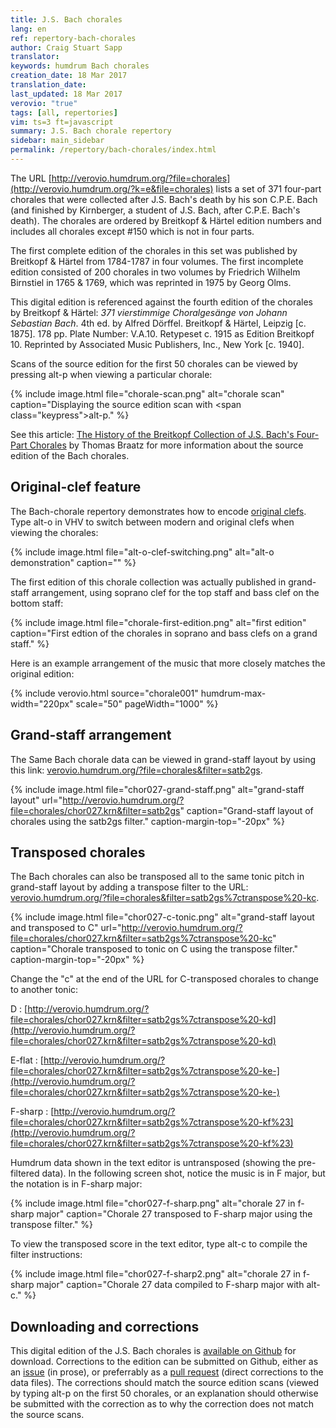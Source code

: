 ```yaml
---
title: J.S. Bach chorales
lang: en
ref: repertory-bach-chorales
author: Craig Stuart Sapp
translator: 
keywords: humdrum Bach chorales
creation_date: 18 Mar 2017
translation_date: 
last_updated: 18 Mar 2017
verovio: "true"
tags: [all, repertories]
vim: ts=3 ft=javascript
summary: J.S. Bach chorale repertory
sidebar: main_sidebar
permalink: /repertory/bach-chorales/index.html
---
```


The URL
[http://verovio.humdrum.org/?file=chorales](http://verovio.humdrum.org/?k=e&file=chorales)
lists a set of 371 four-part chorales that were collected after
J.S. Bach's death by his son C.P.E. Bach (and finished by Kirnberger,
a student of J.S. Bach, after C.P.E. Bach's death).  The chorales
are ordered by Breitkopf & Härtel edition numbers and includes all
chorales except #150 which is not in four parts.


The first complete edition of the chorales in this set was published
by Breitkopf & Härtel from 1784-1787 in four volumes.  The first
incomplete edition consisted of 200 chorales in two volumes by
Friedrich Wilhelm Birnstiel in 1765 & 1769, which was reprinted in
1975 by Georg Olms.

This digital edition is referenced against the
fourth edition of the chorales by Breitkopf & Härtel: *371
vierstimmige Choralgesänge von Johann Sebastian Bach*. 4th ed. by
Alfred Dörffel. Breitkopf & Härtel, Leipzig [c. 1875]. 178 pp. Plate
Number: V.A.10. Retypeset c. 1915 as Edition Breitkopf 10. Reprinted
by Associated Music Publishers, Inc., New York [c. 1940].  

Scans of the source edition for the first 50 chorales can be viewed
by pressing <span class="keypress">alt-p</span> when viewing a
particular chorale:


{% include image.html
	file="chorale-scan.png"
	alt="chorale scan"
	caption="Displaying the source edition scan with <span class=\"keypress\">alt-p</span>."
%}


See this
article: [The History of the Breitkopf Collection of J.S. Bach's
Four-Part Chorales](http://www.bach-cantatas.com/Articles/Breitkopf-History.htm) 
by Thomas Braatz for more information about the source edition of the
Bach chorales.


## Original-clef feature ##

The Bach-chorale repertory demonstrates how to encode 
[original clefs](/commands/alt-o).  Type 
<span class="keypress">alt-o</span> in VHV to switch between modern and original clefs
when viewing the chorales:

{% include image.html
	file="alt-o-clef-switching.png"
	alt="alt-o demonstration"
	caption=""
%}




The first edition of this chorale collection was actually published
in grand-staff arrangement, using soprano clef for the top staff
and bass clef on the bottom staff:

{% include image.html
	file="chorale-first-edition.png"
	alt="first edition"
	caption="First edtion of the chorales in soprano and bass clefs on a grand staff."
%}

Here is an example arrangement of the music that more closely matches the original edition:

{% include verovio.html
	source="chorale001"
	humdrum-max-width="220px"
	scale="50"
	pageWidth="1000"
%}

<script type="application/humdrum" id="chorale001">
!!!OTL:	Aus meines Herzens Grunde
!!!SCT:	BWV 269
!!!PC#:	1
**kern	**kern
*clefF4	*clefC1
*k[f#]	*k[f#]
*M3/4	*M3/4
*^	*^
4B	4GG	4g	4d
=1	=1	=1	=1
4B	4G	2g	4d
8cL	4E	.	4e
8BJ	.	.	.
4A	4F#	4dd	4d
=2	=2	=2	=2
4G	4G	4.b	2d
4F#	4D	.	.
.	.	8a	.
4G	4E	4g	4B
=3	=3	=3	=3
8cL	4C	4.g	8eL
8BJ	.	.	8d
4c	8BBL	.	8e
.	8AAJ	8a	8f#J
4d	4GG	4b	4g
=4	=4	=4	=4
2d;y	2D;	2a;	2f#;y
*v	*v	*	*
*	*v	*v
*-	*-
</script>





## Grand-staff arrangement ##

The Same Bach chorale data can be viewed in grand-staff layout by 
using this link: [verovio.humdrum.org/?file=chorales&filter=satb2gs](http://verovio.humdrum.org/?file=chorales&filter=satb2gs).

{% include image.html
	file="chor027-grand-staff.png"
	alt="grand-staff layout"
	url="http://verovio.humdrum.org/?file=chorales/chor027.krn&filter=satb2gs"
	caption="Grand-staff layout of chorales using the satb2gs filter."
	caption-margin-top="-20px"
%}


## Transposed chorales ##

The Bach chorales can also be transposed all to the same tonic pitch 
in grand-staff layout by 
adding a transpose filter to the URL: [verovio.humdrum.org/?file=chorales&filter=satb2gs%7ctranspose%20-kc](http://verovio.humdrum.org/?file=chorales&filter=satb2gs%7ctranspose%20-kc).


{% include image.html
	file="chor027-c-tonic.png"
	alt="grand-staff layout and transposed to C"
	url="http://verovio.humdrum.org/?file=chorales/chor027.krn&filter=satb2gs%7ctranspose%20-kc"
	caption="Chorale transposed to tonic on C using the transpose filter."
	caption-margin-top="-20px"
%}


Change the "c" at the end of the URL for C-transposed chorales to change to another tonic:


D
: [http://verovio.humdrum.org/?file=chorales/chor027.krn&filter=satb2gs%7ctranspose%20-kd](http://verovio.humdrum.org/?file=chorales/chor027.krn&filter=satb2gs%7ctranspose%20-kd)

E-flat
: [http://verovio.humdrum.org/?file=chorales/chor027.krn&filter=satb2gs%7ctranspose%20-ke-](http://verovio.humdrum.org/?file=chorales/chor027.krn&filter=satb2gs%7ctranspose%20-ke-)

F-sharp
: [http://verovio.humdrum.org/?file=chorales/chor027.krn&filter=satb2gs%7ctranspose%20-kf%23](http://verovio.humdrum.org/?file=chorales/chor027.krn&filter=satb2gs%7ctranspose%20-kf%23)

Humdrum data shown in the text editor is untransposed (showing the pre-filtered 
data).  In the following screen shot, notice the music is in F major, but the
notation is in F-sharp major:

{% include image.html
	file="chor027-f-sharp.png"
	alt="chorale 27 in f-sharp major"
	caption="Chorale 27 transposed to F-sharp major using the transpose filter."
%}


To view the transposed score in the text editor, type
<span class="keypress">alt-c</span> to compile the filter instructions:

{% include image.html
	file="chor027-f-sharp2.png"
	alt="chorale 27 in f-sharp major"
	caption="Chorale 27 data compiled to F-sharp major with <span class='keypress'>alt-c</span>."
%}


## Downloading and corrections ##

This digital edition of the J.S. Bach chorales is [available on Github](https://github.com/craigsapp/bach-371-chorales) for download.  Corrections to the edition can 
be submitted on Github, either as an [issue](https://github.com/craigsapp/bach-371-chorales/issues) (in prose), or preferrably as a [pull request](https://github.com/craigsapp/bach-371-chorales/pulls) (direct corrections to the data files).  The corrections should match the source edition scans (viewed by typing
<span class='keypress'>alt-p</span> on the first 50 chorales, or an explanation
should otherwise be submitted with the correction as to why the correction 
does not match the source scans.



